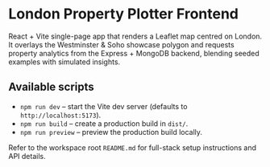 # London Property Plotter Frontend

React + Vite single-page app that renders a Leaflet map centred on London. It overlays the Westminster & Soho showcase polygon and requests property analytics from the Express + MongoDB backend, blending seeded examples with simulated insights.

## Available scripts

- `npm run dev` – start the Vite dev server (defaults to `http://localhost:5173`).
- `npm run build` – create a production build in `dist/`.
- `npm run preview` – preview the production build locally.

Refer to the workspace root `README.md` for full-stack setup instructions and API details.
